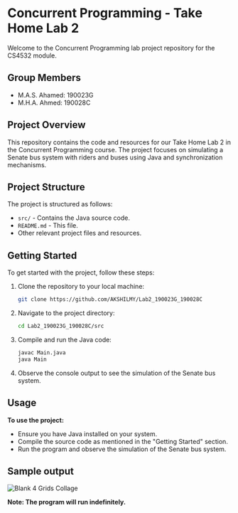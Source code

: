 # Concurrent Programming - Take Home Lab 2

Welcome to the Concurrent Programming lab project repository for the CS4532 module.

## Group Members

- M.A.S. Ahamed: 190023G
- M.H.A. Ahmed: 190028C

## Project Overview

This repository contains the code and resources for our Take Home Lab 2 in the Concurrent Programming course. The
project focuses on simulating a Senate bus system with riders and buses using Java and synchronization mechanisms.

## Project Structure

The project is structured as follows:

- `src/` - Contains the Java source code.
- `README.md` - This file.
- Other relevant project files and resources.

## Getting Started

To get started with the project, follow these steps:

1. Clone the repository to your local machine:
   ```bash
   git clone https://github.com/AKSHILMY/Lab2_190023G_190028C
    ```
2. Navigate to the project directory:
   ```bash
   cd Lab2_190023G_190028C/src
   ```
3. Compile and run the Java code:
   ```bash
   javac Main.java
   java Main
   ```
4. Observe the console output to see the simulation of the Senate bus system.

## Usage

**To use the project:**

- Ensure you have Java installed on your system.
- Compile the source code as mentioned in the "Getting Started" section.
- Run the program and observe the simulation of the Senate bus system.

## Sample output
![Blank 4 Grids Collage](https://github.com/imshaaz21/Senate-Bus-Concurrent-Program/assets/77115237/fb3eec89-788b-49ac-a667-9f837cd32515)



**Note: The program will run indefinitely.**

